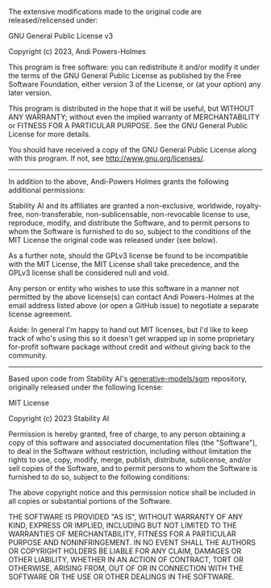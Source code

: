 The extensive modifications made to the original code are released/relicensed under:

GNU General Public License v3

Copyright (c) 2023, Andi Powers-Holmes

This program is free software: you can redistribute it and/or modify
it under the terms of the GNU General Public License as published by
the Free Software Foundation, either version 3 of the License, or
(at your option) any later version.

This program is distributed in the hope that it will be useful,
but WITHOUT ANY WARRANTY; without even the implied warranty of
MERCHANTABILITY or FITNESS FOR A PARTICULAR PURPOSE.  See the
GNU General Public License for more details.

You should have received a copy of the GNU General Public License
along with this program. If not, see <http://www.gnu.org/licenses/>.

---

In addition to the above, Andi-Powers Holmes grants the following additional permissions:

Stability AI and its affiliates are granted a non-exclusive, worldwide, royalty-free,
non-transferable, non-sublicensable, non-revocable license to use, reproduce, modify,
and distribute the Software, and to permit persons to whom the Software is furnished to do so,
subject to the conditions of the MIT License the original code was released under (see below).

As a further note, should the GPLv3 license be found to be incompatible with the MIT License,
the MIT License shall take precedence, and the GPLv3 license shall be considered null and void.

Any person or entity who wishes to use this software in a manner not permitted by the above
license(s) can contact Andi Powers-Holmes at the email address listed above (or open a GitHub issue)
to negotiate a separate license agreement.

Aside: In general I'm happy to hand out MIT licenses, but I'd like to keep track of who's using this
so it doesn't get wrapped up in some proprietary for-profit software package without credit and
without giving back to the community.

---

Based upon code from Stability AI's [generative-models/sgm](https://github.com/Stability-AI/generative-models)
repository, originally released under the following license:

MIT License

Copyright (c) 2023 Stability AI

Permission is hereby granted, free of charge, to any person obtaining a copy
of this software and associated documentation files (the "Software"), to deal
in the Software without restriction, including without limitation the rights
to use, copy, modify, merge, publish, distribute, sublicense, and/or sell
copies of the Software, and to permit persons to whom the Software is
furnished to do so, subject to the following conditions:

The above copyright notice and this permission notice shall be included in all
copies or substantial portions of the Software.

THE SOFTWARE IS PROVIDED "AS IS", WITHOUT WARRANTY OF ANY KIND, EXPRESS OR
IMPLIED, INCLUDING BUT NOT LIMITED TO THE WARRANTIES OF MERCHANTABILITY,
FITNESS FOR A PARTICULAR PURPOSE AND NONINFRINGEMENT. IN NO EVENT SHALL THE
AUTHORS OR COPYRIGHT HOLDERS BE LIABLE FOR ANY CLAIM, DAMAGES OR OTHER
LIABILITY, WHETHER IN AN ACTION OF CONTRACT, TORT OR OTHERWISE, ARISING FROM,
OUT OF OR IN CONNECTION WITH THE SOFTWARE OR THE USE OR OTHER DEALINGS IN THE
SOFTWARE.

